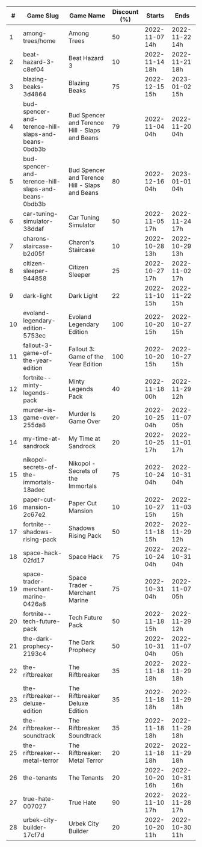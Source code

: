 |#|Game Slug|Game Name|Discount (%)|Starts|Ends|
|---|---|---|---|---|---|
|1|among-trees/home|Among Trees|50|2022-11-07 14h|2022-11-22 14h|
|2|beat-hazard-3-c8ef04|Beat Hazard 3|10|2022-11-14 18h|2022-11-21 18h|
|3|blazing-beaks-3d4864|Blazing Beaks|75|2022-12-15 15h|2023-01-02 15h|
|4|bud-spencer-and-terence-hill-slaps-and-beans-0bdb3b|Bud Spencer and Terence Hill - Slaps and Beans|79|2022-11-04 04h|2022-11-20 04h|
|5|bud-spencer-and-terence-hill-slaps-and-beans-0bdb3b|Bud Spencer and Terence Hill - Slaps and Beans|80|2022-12-16 04h|2023-01-01 04h|
|6|car-tuning-simulator-38ddaf|Car Tuning Simulator|50|2022-11-05 17h|2022-11-24 17h|
|7|charons-staircase-b2d05f|Charon's Staircase|10|2022-10-28 13h|2022-10-29 13h|
|8|citizen-sleeper-944858|Citizen Sleeper|25|2022-10-27 17h|2022-11-02 17h|
|9|dark-light|Dark Light|22|2022-11-10 15h|2022-11-22 15h|
|10|evoland-legendary-edition-5753ec|Evoland Legendary Edition|100|2022-10-20 15h|2022-10-27 15h|
|11|fallout-3-game-of-the-year-edition|Fallout 3: Game of the Year Edition|100|2022-10-20 15h|2022-10-27 15h|
|12|fortnite--minty-legends-pack|Minty Legends Pack|40|2022-11-18 00h|2022-11-29 12h|
|13|murder-is-game-over-255da8|Murder Is Game Over|20|2022-10-25 04h|2022-11-07 05h|
|14|my-time-at-sandrock|My Time at Sandrock|20|2022-10-25 17h|2022-11-01 17h|
|15|nikopol-secrets-of-the-immortals-18adec|Nikopol - Secrets of the Immortals|75|2022-10-24 04h|2022-10-31 04h|
|16|paper-cut-mansion-2c67e2|Paper Cut Mansion|10|2022-10-27 15h|2022-11-03 15h|
|17|fortnite--shadows-rising-pack|Shadows Rising Pack|50|2022-11-18 15h|2022-11-29 12h|
|18|space-hack-02fd17|Space Hack|75|2022-10-24 04h|2022-10-31 04h|
|19|space-trader-merchant-marine-0426a8|Space Trader - Merchant Marine|75|2022-10-31 04h|2022-11-07 05h|
|20|fortnite--tech-future-pack|Tech Future Pack|50|2022-11-18 15h|2022-11-29 12h|
|21|the-dark-prophecy-2193c4|The Dark Prophecy|50|2022-10-31 04h|2022-11-07 05h|
|22|the-riftbreaker|The Riftbreaker|35|2022-11-18 18h|2022-11-29 18h|
|23|the-riftbreaker--deluxe-edition|The Riftbreaker Deluxe Edition|35|2022-11-18 18h|2022-11-29 18h|
|24|the-riftbreaker--soundtrack|The Riftbreaker Soundtrack|35|2022-11-18 18h|2022-11-29 18h|
|25|the-riftbreaker--metal-terror|The Riftbreaker: Metal Terror|20|2022-11-18 18h|2022-11-29 18h|
|26|the-tenants|The Tenants|20|2022-10-20 16h|2022-10-31 16h|
|27|true-hate-007027|True Hate|90|2022-11-10 17h|2022-11-28 17h|
|28|urbek-city-builder-17cf7d|Urbek City Builder|20|2022-10-20 11h|2022-10-30 11h|
